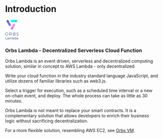 # Introduction

![](../.gitbook/assets/logo-lambda.png)

### Orbs Lambda - Decentralized Serverless Cloud Function

Orbs Lambda is an event driven, serverless and decentralized computing solution, similar in concept to AWS Lambda - only decentralized.

Write your cloud function in the industry standard language JavaScript, and utilize dozens of familiar libraries such as web3.js.

Select a trigger for execution, such as a scheduled time interval or a new on-chain event, and deploy. The whole process can take as little as 30 minutes.

Orbs Lambda is not meant to replace your smart contracts. It is a complementary solution that allows developers to enrich their business logic without sacrificing decentralization.

For a more flexible solution, resembling AWS EC2, see [Orbs VM](../orbs-vm/introduction.md).
